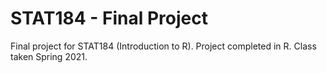 # STAT184 - Final Project

Final project for STAT184 (Introduction to R). Project completed in R. Class taken Spring 2021. 

